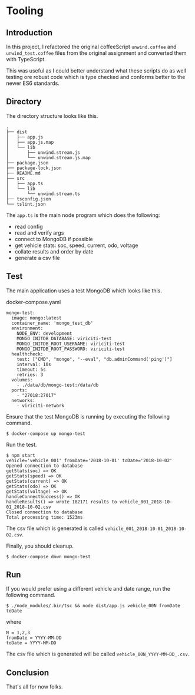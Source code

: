 # Tooling

## Introduction

In this project, I refactored the original coffeeScript `unwind.coffee` and `unwind_test.coffee` files from the original 
assignment and converted them with TypeScript.

This was useful as I could better understand what these scripts do as well testing ore robust code which is type
checked and conforms better to the newer ES6 standards.

## Directory

The directory structure looks like this.

```
.
├── dist
│   ├── app.js
│   ├── app.js.map
│   └── lib
│       ├── unwind.stream.js
│       └── unwind.stream.js.map
├── package.json
├── package-lock.json
├── README.md
├── src
│   ├── app.ts
│   └── lib
│       └── unwind.stream.ts
├── tsconfig.json
└── tslint.json
```

The `app.ts` is the main node program which does the following:

* read config
* read and verify args
* connect to MongoDB if possible
* get vehicle stats: soc, speed, current, odo, voltage
* collate results and order by date
* generate a csv file


## Test

The main application uses a test MongoDB which looks like this.

docker-compose.yaml
```
mongo-test:
  image: mongo:latest
  container_name: 'mongo_test_db'
  environment:
    NODE_ENV: development
    MONGO_INITDB_DATABASE: viriciti-test
    MONGO_INITDB_ROOT_USERNAME: viriciti-test
    MONGO_INITDB_ROOT_PASSWORD: viriciti-test
  healthcheck:
    test: ["CMD", "mongo", "--eval", "db.adminCommand('ping')"]
    interval: 10s
    timeout: 5s
    retries: 3
  volumes:
    - ./data/db/mongo-test:/data/db
  ports:
    - "27018:27017"
  networks:
    - viriciti-network
```

Ensure that the test MongoDB is running by executing the following command.

```
$ docker-compose up mongo-test
```

Run the test.

```
$ npm start
vehicle='vehicle_001' fromDate='2018-10-01' toDate='2018-10-02'
Opened connection to database
getStats(soc) => OK
getStats(speed) => OK
getStats(current) => OK
getStats(odo) => OK
getStats(voltage) => OK
handleConnectSuccess() => OK
handleResults() => wrote 182171 results to vehicle_001_2018-10-01_2018-10-02.csv
Closed connection to database
Total processing time: 1523ms
```

The csv file which is generated is called `vehicle_001_2018-10-01_2018-10-02.csv`.

Finally, you should cleanup.

```
$ docker-compose down mongo-test
```

## Run

If you would prefer using a different vehicle and date range, run the following command.

```
$ ./node_modules/.bin/tsc && node dist/app.js vehicle_00N fromDate toDate
```

where
```
N = 1,2,3
fromDate = YYYY-MM-DD
toDate = YYYY-MM-DD
```

The csv file which is generated will be called `vehicle_00N_YYYY-MM-DD_.csv`.

## Conclusion

That's all for now folks.
